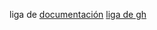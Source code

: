 liga de [documentación](https://jupytext.readthedocs.io/en/latest/install.html)
[liga de gh](https://github.com/mwouts/jupytext)
